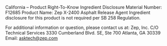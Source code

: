  
 
 
California – Product Right-To-Know Ingredient Disclosure 
Material Number: F12685 
Product Name: Zep X-2400 Asphalt Release Agent 
Ingredient disclosure for this product is not required per SB 258 Regulation. 
 
For additional information or question, please contact us at: 
Zep, Inc. 
C/O Technical Services 
3330 Cumberland Blvd. SE, Ste 700 
Atlanta, GA 30339 
Email: asktech@zep.com 
 
 
 
 
